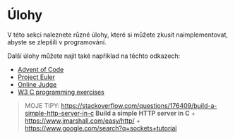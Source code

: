 # Úlohy
V této sekci naleznete různé úlohy, které si můžete zkusit naimplementovat, abyste se zlepšili
v programování.

Další úlohy můžete najít také například na těchto odkazech:
- [Advent of Code](https://adventofcode.com/2018/events)
- [Project Euler](https://projecteuler.net/archives)
- [Online Judge](https://onlinejudge.org/index.php?option=com_onlinejudge&Itemid=8&category=3)
- [W3 C programming exercises](https://w3resource.com/c-programming-exercises/)

> MOJE TIPY:
> https://stackoverflow.com/questions/176409/build-a-simple-http-server-in-c **Build a simple HTTP server in C** + https://www.jmarshall.com/easy/http/ + https://www.google.com/search?q=sockets+tutorial